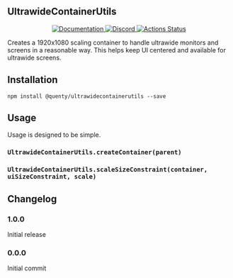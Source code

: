 ## UltrawideContainerUtils
<div align="center">
  <a href="http://quenty.github.io/api/">
    <img src="https://img.shields.io/badge/docs-website-green.svg" alt="Documentation" />
  </a>
  <a href="https://discord.gg/mhtGUS8">
    <img src="https://img.shields.io/badge/discord-nevermore-blue.svg" alt="Discord" />
  </a>
  <a href="https://github.com/Quenty/NevermoreEngine/actions">
    <img src="https://github.com/Quenty/NevermoreEngine/workflows/lint/badge.svg" alt="Actions Status" />
  </a>
</div>

Creates a 1920x1080 scaling container to handle ultrawide monitors and screens in a reasonable way. This helps keep UI centered and available for ultrawide screens.

## Installation
```
npm install @quenty/ultrawidecontainerutils --save
```

## Usage
Usage is designed to be simple.

### `UltrawideContainerUtils.createContainer(parent)`

### `UltrawideContainerUtils.scaleSizeConstraint(container, uiSizeConstraint, scale)`


## Changelog

### 1.0.0
Initial release

### 0.0.0
Initial commit
